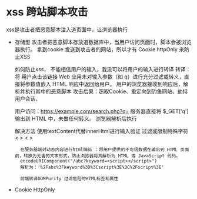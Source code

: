 # xss 跨站脚本攻击

xss是攻击者把恶意脚本注入道页面中，让浏览器执行

- 存储型 攻击者把恶意脚本存放道数据库中，当用户访问页面时，脚本会被浏览器执行。
    拿到cookie 发送到攻击者的网站，所以才有 Cookie httpOnly 来防止XSS

    如何防止xss， 不能相信用户的输入，我没可以将用户的输入进行转译
    转译： 将 <script>  标签转译为 &lt;script&gt; ,html文本化

- DOM型 立即执行

    ```html
            <input type="text" id="nameInput">
            <div id="box"></div>
            <script>
                const nameInput = document.getElementById('nameInput')
                const box = document.getElementById('box')
                nameInput.addEventListener('input',() => {
                    box.innerHTML = nameInput.value
                    box.textContent = nameInput.value
                })
    </script>
    ```

    当通过innerHTml插入文本到页面中，当文本是html或脚本的时候，会立即执行。这时候可以通过textContent来
    阻止，textContent只能接收文本。

- 反射型
    恶意脚本不会被存储在目标服务器上，而是通过 URL 参数等方式“反射”回用户的浏览器并执行
    攻击者构造一个恶意的URL ：https://example.com/search?q=<script>alert('XSS')</script>
    用户点击该链接
    Web 应用未对输入参数（如 q）进行充分过滤或转义，直接将参数值嵌入 HTML 响应中返回给用户。
    用户的浏览器接收到响应后，解析并执行其中的恶意脚本
    攻击后果：窃取Cookie、重定向到钓鱼网站、劫持用户会话、

    用户访问：https://example.com/search.php?q=<script>alert('XSS')</script>
    服务器直接将 $_GET['q'] 输出到 HTML 中，未做任何转义。
    浏览器解析后执行

    解决方法
        使用textContent代替innerHtml进行输入验证
        过滤或限制特殊字符< > &lt; &gt;

        在服务器端对动态内容进行html编码 ：将用户提供的不可信数据在输出到 HTML 页面前，转换为无害的文本形式，防止浏览器将其解析为 HTML 或 JavaScript 代码。
        encodeURIComponent("/abc?keyword=<script></script>")
        解析为：'%2Fabc%3Fkeyword%3D%3Cscript%3E%3C%2Fscript%3E'

        前端转译DOMPurify 过滤危险的HTML标签和属性

- Cookie HttpOnly
    